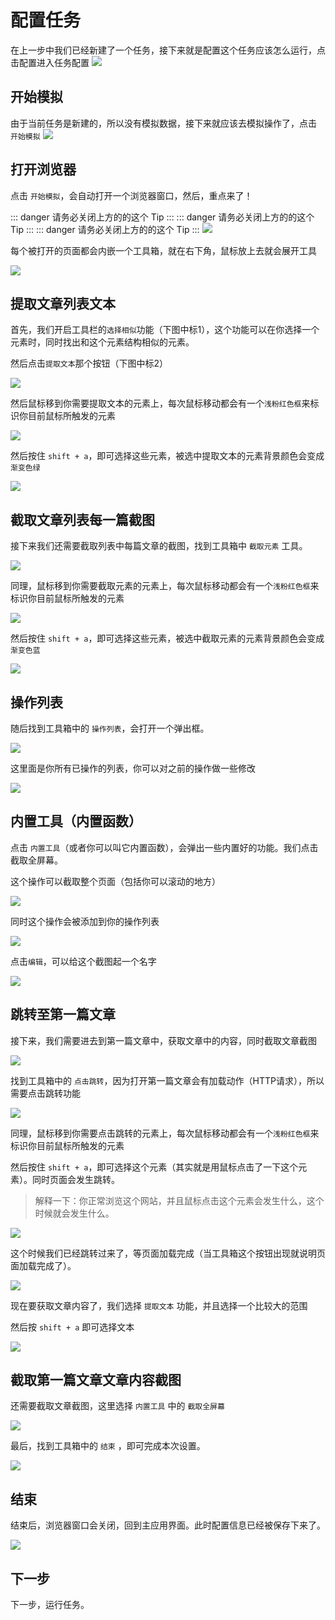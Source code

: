 # 配置任务

在上一步中我们已经新建了一个任务，接下来就是配置这个任务应该怎么运行，点击配置进入任务配置
![](./images/new-task3.png)

## 开始模拟

由于当前任务是新建的，所以没有模拟数据，接下来就应该去模拟操作了，点击 `开始模拟`
![](./images/new-task4.png)

## 打开浏览器

点击 `开始模拟`，会自动打开一个浏览器窗口，然后，重点来了！

::: danger 请务必关闭上方的的这个 Tip
:::
::: danger 请务必关闭上方的的这个 Tip
:::
::: danger 请务必关闭上方的的这个 Tip
:::
![](./images/new-task5.png)

每个被打开的页面都会内嵌一个工具箱，就在右下角，鼠标放上去就会展开工具

![](./images/new-task6.png)

## 提取文章列表文本

首先，我们开启工具栏的`选择相似`功能（下图中标1），这个功能可以在你选择一个元素时，同时找出和这个元素结构相似的元素。

然后点击`提取文本`那个按钮（下图中标2）

![](./images/new-task7.png)

然后鼠标移到你需要提取文本的元素上，每次鼠标移动都会有一个`浅粉红色框`来标识你目前鼠标所触发的元素

![](./images/new-task8.png)

然后按住 `shift + a`，即可选择这些元素，被选中提取文本的元素背景颜色会变成 `渐变色绿`

![](./images/new-task9.png)

## 截取文章列表每一篇截图

接下来我们还需要截取列表中每篇文章的截图，找到工具箱中 `截取元素` 工具。

![](./images/new-task10.png)

同理，鼠标移到你需要截取元素的元素上，每次鼠标移动都会有一个`浅粉红色框`来标识你目前鼠标所触发的元素

![](./images/new-task11.png)

然后按住 `shift + a`，即可选择这些元素，被选中截取元素的元素背景颜色会变成 `渐变色蓝`

![](./images/new-task12.png)

## 操作列表

随后找到工具箱中的 `操作列表`，会打开一个弹出框。

![](./images/new-task13.png)

这里面是你所有已操作的列表，你可以对之前的操作做一些修改

![](./images/new-task14.png)

## 内置工具（内置函数）

点击 `内置工具`（或者你可以叫它内置函数），会弹出一些内置好的功能。我们点击截取全屏幕。

这个操作可以截取整个页面（包括你可以滚动的地方）

![](./images/new-task15.png)

同时这个操作会被添加到你的操作列表

![](./images/new-task16.png)

点击`编辑`，可以给这个截图起一个名字

![](./images/new-task17.png)

## 跳转至第一篇文章

接下来，我们需要进去到第一篇文章中，获取文章中的内容，同时截取文章截图

![](./images/new-task18.png)

找到工具箱中的 `点击跳转`，因为打开第一篇文章会有加载动作（HTTP请求），所以需要点击跳转功能

![](./images/new-task18-1.png)

同理，鼠标移到你需要点击跳转的元素上，每次鼠标移动都会有一个`浅粉红色框`来标识你目前鼠标所触发的元素

然后按住 `shift + a`，即可选择这个元素（其实就是用鼠标点击了一下这个元素）。同时页面会发生跳转。

> 解释一下：你正常浏览这个网站，并且鼠标点击这个元素会发生什么，这个时候就会发生什么。


![](./images/new-task18-2.png)

这个时候我们已经跳转过来了，等页面加载完成（当工具箱这个按钮出现就说明页面加载完成了）。

![](./images/new-task18-3.png)

现在要获取文章内容了，我们选择 `提取文本` 功能，并且选择一个比较大的范围

然后按 `shift + a` 即可选择文本

![](./images/new-task18-4.png)

## 截取第一篇文章文章内容截图

还需要截取文章截图，这里选择 `内置工具` 中的 `截取全屏幕`

![](./images/new-task18-5.png)

最后，找到工具箱中的 `结束` ，即可完成本次设置。

![](./images/new-task19.png)

## 结束

结束后，浏览器窗口会关闭，回到主应用界面。此时配置信息已经被保存下来了。

![](./images/new-task20.png)

## 下一步

下一步，运行任务。

